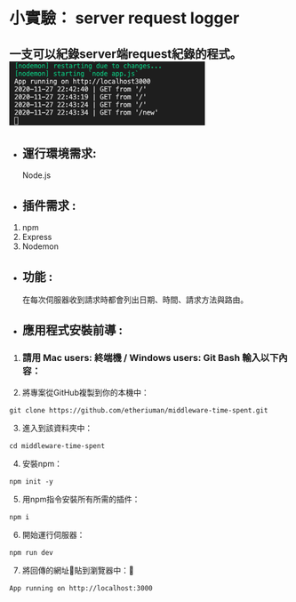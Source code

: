 # 小實驗： server request logger
一支可以紀錄server端request紀錄的程式。  
![image](https://github.com/etheriuman/server-request-logger/blob/master/server-request-logger_image.png)
---
- ## 運行環境需求:
  Node.js

- ## 插件需求 :
1. npm
2. Express
3. Nodemon

- ## 功能 :
  在每次伺服器收到請求時都會列出日期、時間、請求方法與路由。

- ## 應用程式安裝前導 :
1. ### 請用 Mac users: 終端機 / Windows users: Git Bash 輸入以下內容：

2. 將專案從GitHub複製到你的本機中：
```
git clone https://github.com/etheriuman/middleware-time-spent.git
```
3. 進入到該資料夾中：
```
cd middleware-time-spent
```
4. 安裝npm：
```
npm init -y
```
5. 用npm指令安裝所有所需的插件：
```
npm i
```
6. 開始運行伺服器：
```
npm run dev
```
7. 將回傳的網址貼到瀏覽器中：
```
App running on http://localhost:3000
```